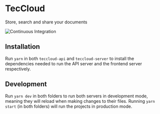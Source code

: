 # TecCloud

Store, search and share your documents

![Continuous Integration](https://github.com/MarioJim/TecCloud/actions/workflows/ci.yaml/badge.svg)

## Installation

Run `yarn` in both `teccloud-api` and `teccloud-server` to install the dependencies needed to run the API server and the frontend server respectively.

## Development

Run `yarn dev` in both folders to run both servers in development mode, meaning they will reload when making changes to their files.
Running `yarn start` (in both folders) will run the projects in production mode.
